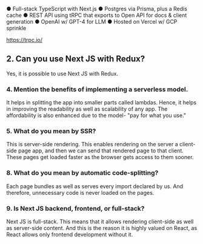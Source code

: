 ● Full-stack TypeScript with Next.js
● Postgres via Prisma, plus a Redis cache
● REST API using tRPC that exports to Open API for docs & client generation
● OpenAI w/ GPT-4 for LLM
● Hosted on Vercel w/ GCP sprinkle


https://trpc.io/



## 2. Can you use Next JS with Redux?

Yes, it is possible to use Next JS with Redux.

### 4. Mention the benefits of implementing a serverless model.

It helps in splitting the app into smaller parts called lambdas. Hence, it helps in improving the readability as well as scalability of any app. The affordability is also enhanced due to the model- "pay for what you use."

### 5. What do you mean by SSR?

This is server-side rendering. This enables rendering on the server a client-side page app, and then we can send that rendered page to that client. These pages get loaded faster as the browser gets access to them sooner.

### 8. What do you mean by automatic code-splitting?

Each page bundles as well as serves every import declared by us. And therefore, unnecessary code is never loaded on the pages.

### 9. Is Next JS backend, frontend, or full-stack?

Next JS is full-stack. This means that it allows rendering client-side as well as server-side content. And this is the reason it is highly valued on React, as React allows only frontend development without it.
